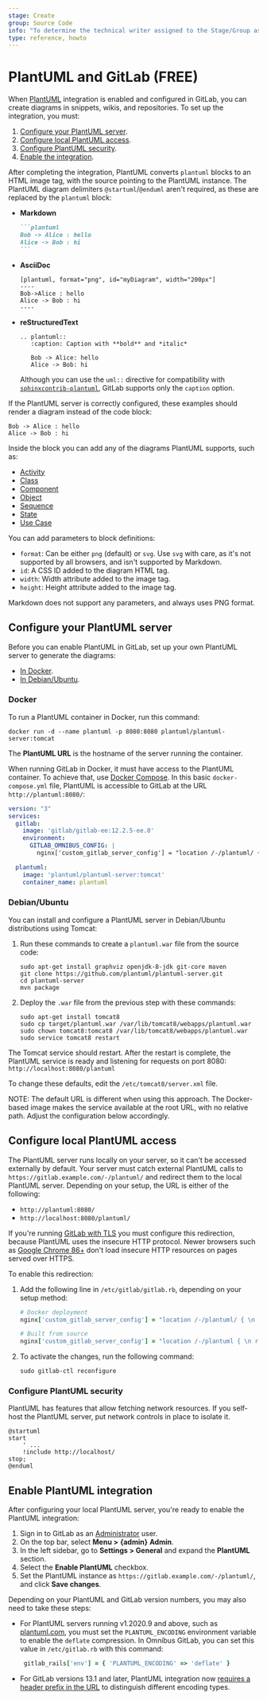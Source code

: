 ```yaml
---
stage: Create
group: Source Code
info: "To determine the technical writer assigned to the Stage/Group associated with this page, see https://about.gitlab.com/handbook/engineering/ux/technical-writing/#assignments"
type: reference, howto
---
```


# PlantUML and GitLab **(FREE)**

When [PlantUML](https://plantuml.com) integration is enabled and configured in
GitLab, you can create diagrams in snippets, wikis, and repositories. To set up
the integration, you must:

1. [Configure your PlantUML server](#configure-your-plantuml-server).
1. [Configure local PlantUML access](#configure-local-plantuml-access).
1. [Configure PlantUML security](#configure-plantuml-security).
1. [Enable the integration](#enable-plantuml-integration).

After completing the integration, PlantUML converts `plantuml`
blocks to an HTML image tag, with the source pointing to the PlantUML instance. The PlantUML
diagram delimiters `@startuml`/`@enduml` aren't required, as these are replaced
by the `plantuml` block:

- **Markdown**

  ````markdown
  ```plantuml
  Bob -> Alice : hello
  Alice -> Bob : hi
  ```
  ````

- **AsciiDoc**

  ```plaintext
  [plantuml, format="png", id="myDiagram", width="200px"]
  ----
  Bob->Alice : hello
  Alice -> Bob : hi
  ----
  ```

- **reStructuredText**

  ```plaintext
  .. plantuml::
     :caption: Caption with **bold** and *italic*

     Bob -> Alice: hello
     Alice -> Bob: hi
  ```

   Although you can use the `uml::` directive for compatibility with
   [`sphinxcontrib-plantuml`](https://pypi.org/project/sphinxcontrib-plantuml/),
   GitLab supports only the `caption` option.

If the PlantUML server is correctly configured, these examples should render a
diagram instead of the code block:

```plantuml
Bob -> Alice : hello
Alice -> Bob : hi
```

Inside the block you can add any of the diagrams PlantUML supports, such as:

- [Activity](https://plantuml.com/activity-diagram-legacy)
- [Class](https://plantuml.com/class-diagram)
- [Component](https://plantuml.com/component-diagram)
- [Object](https://plantuml.com/object-diagram)
- [Sequence](https://plantuml.com/sequence-diagram)
- [State](https://plantuml.com/state-diagram)
- [Use Case](https://plantuml.com/use-case-diagram)

You can add parameters to block definitions:

- `format`: Can be either `png` (default) or `svg`. Use `svg` with care, as it's
  not supported by all browsers, and isn't supported by Markdown.
- `id`: A CSS ID added to the diagram HTML tag.
- `width`: Width attribute added to the image tag.
- `height`: Height attribute added to the image tag.

Markdown does not support any parameters, and always uses PNG format.

## Configure your PlantUML server

Before you can enable PlantUML in GitLab, set up your own PlantUML
server to generate the diagrams:

- [In Docker](#docker).
- [In Debian/Ubuntu](#debianubuntu).

### Docker

To run a PlantUML container in Docker, run this command:

```shell
docker run -d --name plantuml -p 8080:8080 plantuml/plantuml-server:tomcat
```

The **PlantUML URL** is the hostname of the server running the container.

When running GitLab in Docker, it must have access to the PlantUML container.
To achieve that, use [Docker Compose](https://docs.docker.com/compose/).
In this basic `docker-compose.yml` file, PlantUML is accessible to GitLab at the URL
`http://plantuml:8080/`:

```yaml
version: "3"
services:
  gitlab:
    image: 'gitlab/gitlab-ee:12.2.5-ee.0'
    environment:
      GITLAB_OMNIBUS_CONFIG: |
        nginx['custom_gitlab_server_config'] = "location /-/plantuml/ { \n    proxy_cache off; \n    proxy_pass  http://plantuml:8080/; \n}\n"

  plantuml:
    image: 'plantuml/plantuml-server:tomcat'
    container_name: plantuml
```

### Debian/Ubuntu

You can install and configure a PlantUML server in Debian/Ubuntu distributions
using Tomcat:

1. Run these commands to create a `plantuml.war` file from the source code:

   ```shell
   sudo apt-get install graphviz openjdk-8-jdk git-core maven
   git clone https://github.com/plantuml/plantuml-server.git
   cd plantuml-server
   mvn package
   ```

1. Deploy the `.war` file from the previous step with these commands:

   ```shell
   sudo apt-get install tomcat8
   sudo cp target/plantuml.war /var/lib/tomcat8/webapps/plantuml.war
   sudo chown tomcat8:tomcat8 /var/lib/tomcat8/webapps/plantuml.war
   sudo service tomcat8 restart
   ```

The Tomcat service should restart. After the restart is complete, the
PlantUML service is ready and listening for requests on port 8080:
`http://localhost:8080/plantuml`

To change these defaults, edit the `/etc/tomcat8/server.xml` file.

NOTE:
The default URL is different when using this approach. The Docker-based image
makes the service available at the root URL, with no relative path. Adjust
the configuration below accordingly.

## Configure local PlantUML access

The PlantUML server runs locally on your server, so it can't be accessed
externally by default. Your server must catch external PlantUML
calls to `https://gitlab.example.com/-/plantuml/` and redirect them to the
local PlantUML server. Depending on your setup, the URL is either of the
following:

- `http://plantuml:8080/`
- `http://localhost:8080/plantuml/`

If you're running [GitLab with TLS](https://docs.gitlab.com/omnibus/settings/ssl.html)
you must configure this redirection, because PlantUML uses the insecure HTTP protocol.
Newer browsers such as [Google Chrome 86+](https://www.chromestatus.com/feature/4926989725073408)
don't load insecure HTTP resources on pages served over HTTPS.

To enable this redirection:

1. Add the following line in `/etc/gitlab/gitlab.rb`, depending on your setup method:

   ```ruby
   # Docker deployment
   nginx['custom_gitlab_server_config'] = "location /-/plantuml/ { \n    proxy_cache off; \n    proxy_pass  http://plantuml:8080/; \n}\n"

   # Built from source
   nginx['custom_gitlab_server_config'] = "location /-/plantuml { \n rewrite ^/-/(plantuml.*) /$1 break;\n proxy_cache off; \n proxy_pass http://localhost:8080/plantuml; \n}\n"
   ```

1. To activate the changes, run the following command:

   ```shell
   sudo gitlab-ctl reconfigure
   ```

### Configure PlantUML security

PlantUML has features that allow fetching network resources. If you self-host the
PlantUML server, put network controls in place to isolate it.

```plaintext
@startuml
start
    ' ...
    !include http://localhost/
stop;
@enduml
```

## Enable PlantUML integration

After configuring your local PlantUML server, you're ready to enable the PlantUML integration:

1. Sign in to GitLab as an [Administrator](../../user/permissions.md) user.
1. On the top bar, select **Menu >** **{admin}** **Admin**.
1. In the left sidebar, go to **Settings > General** and expand the **PlantUML** section.
1. Select the **Enable PlantUML** checkbox.
1. Set the PlantUML instance as `https://gitlab.example.com/-/plantuml/`,
   and click **Save changes**.

Depending on your PlantUML and GitLab version numbers, you may also need to take
these steps:

- For PlantUML servers running v1.2020.9 and above, such as [plantuml.com](https://plantuml.com),
  you must set the `PLANTUML_ENCODING` environment variable to enable the `deflate`
  compression. In Omnibus GitLab, you can set this value in `/etc/gitlab.rb` with
  this command:

  ```ruby
   gitlab_rails['env'] = { 'PLANTUML_ENCODING' => 'deflate' }
   ```

- For GitLab versions 13.1 and later, PlantUML integration now
  [requires a header prefix in the URL](https://github.com/plantuml/plantuml/issues/117#issuecomment-6235450160)
  to distinguish different encoding types.
